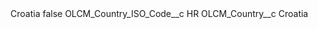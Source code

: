 <?xml version="1.0" encoding="UTF-8"?>
<CustomMetadata xmlns="http://soap.sforce.com/2006/04/metadata" xmlns:xsi="http://www.w3.org/2001/XMLSchema-instance" xmlns:xsd="http://www.w3.org/2001/XMLSchema">
    <label>Croatia</label>
    <protected>false</protected>
    <values>
        <field>OLCM_Country_ISO_Code__c</field>
        <value xsi:type="xsd:string">HR</value>
    </values>
    <values>
        <field>OLCM_Country__c</field>
        <value xsi:type="xsd:string">Croatia</value>
    </values>
</CustomMetadata>
